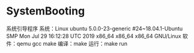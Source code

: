 # SystemBooting
系统引导程序
系统：Linux ubuntu 5.0.0-23-generic #24~18.04.1-Ubuntu SMP Mon Jul 29 16:12:28 UTC 2019 x86_64 x86_64 x86_64 GNU/Linux
软件：qemu gcc make
编译：make
运行：make run
